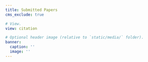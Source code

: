 ```yaml
---
title: Submitted Papers
cms_exclude: true

# View.
view: citation

# Optional header image (relative to `static/media/` folder).
banner:
  caption: ''
  image: ''
---
```

